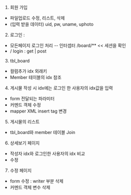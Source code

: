 1. 회원 가입 
- 파일업로드 수정, 리스트, 삭제
- (입력 받을 데이터) uid, pw, uname, uphoto


2. 로그인 : 
- 모든페이지 로그인 처리 -- 인터셉터 /board/** << 세션을 확인
- / login : get | post

3. tbl_board 
- 컬럼추가 idx 외래키
- Member 테이블의 idx 참조

4. 게시물 작성 시 idx에는 로그인 한 사용자의 idx값을 입력
- form 전달되는 파라미터
- 커멘드 객체 수정
- mapper XML insert tag 변경

5. 게시물의 리스트 
- tbl_board와 member 테이블 Join

6. 상세보기 페이지
- 작성자 idx와 로그인한 사용자의 idx 비교
- 수정

7. 수정 페이지
- form 수정 : writer 부분 삭제
- 커멘드 객체 변수 삭제